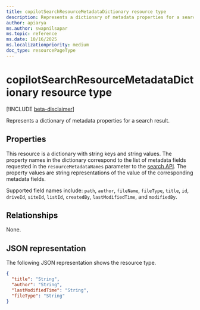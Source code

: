 ```yaml
---
title: copilotSearchResourceMetadataDictionary resource type
description: Represents a dictionary of metadata properties for a search result.
author: apiarya
ms.author: swapnilsapar
ms.topic: reference
ms.date: 10/16/2025
ms.localizationpriority: medium
doc_type: resourcePageType
---
```


# copilotSearchResourceMetadataDictionary resource type

[!INCLUDE [beta-disclaimer](../../../includes/beta-disclaimer.md)]

Represents a dictionary of metadata properties for a search result.

## Properties

This resource is a dictionary with string keys and string values. The property names in the dictionary correspond to the list of metadata fields requested in the `resourceMetadataNames` parameter to the [search API](../copilotroot-search.md). The property values are string representations of the value of the corresponding metadata fields.

Supported field names include: `path`, `author`, `fileName`, `fileType`, `title`, `id`, `driveId`, `siteId`, `listId`, `createdBy`, `lastModifiedTime`, and `modifiedBy`.

## Relationships

None.

## JSON representation

The following JSON representation shows the resource type.

```json
{
  "title": "String",
  "author": "String",
  "lastModifiedTime": "String",
  "fileType": "String"
}
```
